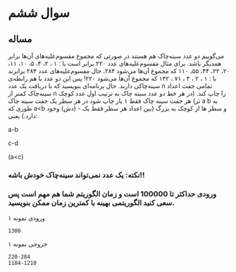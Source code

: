 # سوال ششم
## مساله
می‌گوییم دو عدد سینه‌چاک هم هستند در صورتی که مجموع مقسوم‌علیه‌های آن‌ها برابر همدیگر باشد. برای مثال مقسوم‌علیه‌های عدد ۲۲۰ برابر است با : ۱ ، ۲، ۴، ۵، ۱۰، ۱۱، ۲۰، ۲۲، ۴۴، ۵۵، ۱۱۰ که مجموع آن‌ها می‌شود ۲۸۴. حال مقسوم‌علیه‌های عدد ۲۸۴ برابرند با : ۱ ، ۲ ، ۴ ، ۷۱ ، ۱۴۲ که مجموع آن‌ها می‌شود ۲۲۰! پس این دو عدد با هم رابطه‌ی سینه‌چاکی دارند. حال برنامه‌ای بنویسید که با دریافت یک عدد n تمامی جفت اعداد سینه‌چاک کمتر از n را چاپ کند. (در هر خط دو عدد سینه چاک به ترتیب اول عدد کوچک تر) هر جفت سینه چاک فقط ۱ بار چاپ شود در هر سطر یک جفت سینه چاک a b به طوری که a<b و سطر ها از کوچک به بزرگ (بین اعداد هر سطر فقط یک - (دش) وجود دارد.) یعنی: 

a-b

c-d

(a<c)


### نکته: یک عدد نمی‌تواند سینه‌چاک خودش باشه!!
### ورودی حداکثر تا 100000 است و زمان الگوریتم شما هم مهم است پس سعی کنید الگوریتمی بهینه با کمترین زمان ممکن بنویسید.

ورودی نمونه ۱

    1300

خروجی نمونه ۱

    220-284
    1184-1210
